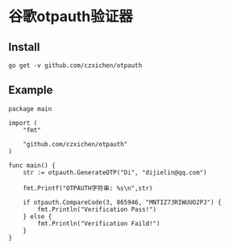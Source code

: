 # 谷歌otpauth验证器

## Install

    go get -v github.com/czxichen/otpauth

## Example

    package main

    import (
        "fmt"

        "github.com/czxichen/otpauth"
    )

    func main() {
        str := otpauth.GenerateOTP("Di", "dijielin@qq.com")

        fmt.Printf("OTPAUTH字符串: %s\n",str)

        if otpauth.CompareCode(3, 865946, "MNTIZ73RIWUUO2PJ") {
            fmt.Println("Verification Pass!")
        } else {
            fmt.Println("Verification Faild!")
        }
    }